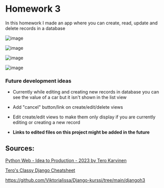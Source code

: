 # Homework 3

In this homework I made an app where you can create, read, update and delete records in a database

![image](https://github.com/aavetatu/DjangoWebDevCourse/assets/52470440/bdfbf15e-1d37-4e5d-93c7-dd74ba43a911)

![image](https://github.com/aavetatu/DjangoWebDevCourse/assets/52470440/08851047-1c34-4a9c-9dcf-6d287172cf9b)

![image](https://github.com/aavetatu/DjangoWebDevCourse/assets/52470440/750a44e0-9aef-4792-a46c-39596169c7d8)

![image](https://github.com/aavetatu/DjangoWebDevCourse/assets/52470440/609a6ad8-1eef-4208-916c-319468e1b4f2)


### Future development ideas

- Currently while editing and creating new records in database you can see the value of a car but it isn't shown in the list view

- Add "cancel" button/link on create/edit/delete views

- Edit create/edit views to make them only display if you are currently editing or creating a new record

- **Links to edited files on this project might be added in the future**

## Sources: 

[Python Web - Idea to Production - 2023 by Tero Karvinen](https://terokarvinen.com/2023/python-web-idea-to-production/#h2-muotillista)

[Tero's Classy Django Cheatsheet](https://terokarvinen.com/2023/django-cheatsheet/)

https://github.com/Viktorialissa/Django-kurssi/tree/main/djangoh3
